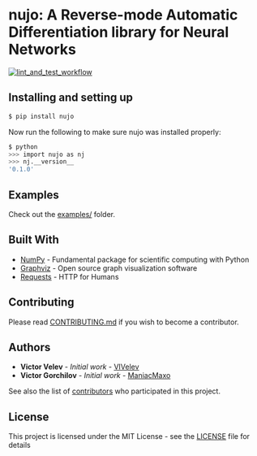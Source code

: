 # nujo: A Reverse-mode Automatic Differentiation library for Neural Networks

[![lint_and_test_workflow](https://github.com/VIVelev/nujo/workflows/Lint%20and%20Test/badge.svg)](https://github.com/VIVelev/nujo/actions?query=workflow%3A%22Lint+and+Test%22)

## Installing and setting up

```bash
$ pip install nujo
```

Now run the following to make sure nujo was installed properly:
```bash
$ python
>>> import nujo as nj
>>> nj.__version__
'0.1.0'
```

## Examples

Check out the [examples/](examples/) folder.

## Built With

-   [NumPy](http://www.numpy.org/) - Fundamental package for scientific computing with Python
-   [Graphviz](https://www.graphviz.org/) - Open source graph visualization software
-   [Requests](https://requests.readthedocs.io/en/master/) - HTTP for Humans

## Contributing

Please read [CONTRIBUTING.md](https://github.com/VIVelev/nujo/blob/master/CONTRIBUTING.md) if you wish to become a contributor.

## Authors

-   **Victor Velev** - _Initial work_ - [VIVelev](https://github.com/VIVelev)
-   **Victor Gorchilov** - _Initial work_ - [ManiacMaxo](https://github.com/ManiacMaxo)

See also the list of [contributors](https://github.com/VIVelev/nujo/contributors) who participated in this project.

## License

This project is licensed under the MIT License - see the [LICENSE](LICENSE) file for details
